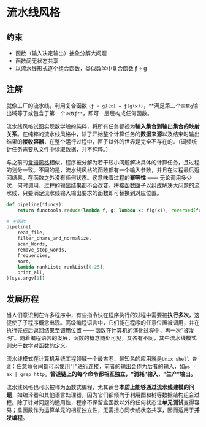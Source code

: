 # 流水线风格

## 约束

- 函数（输入决定输出）抽象分解大问题
- 函数间无状态共享
- 以流水线形式逐个组合函数，类似数学中复合函数 ƒ ∘ g

## 注解

就像工厂的流水线，利用复合函数 `(ƒ ∘ g)(x) = ƒ(g(x))`，**满足第二个`函数g`输出域等于或包含于第一个`函数ƒ**`，即可一层层构成任何函数。

流水线风格试图实现数学般的纯粹，将所有任务都视为**输入集合到输出集合的映射关系**。在纯粹的流水线风格中，除了开始整个计算任务的**数据来源**以及结束时输出结果的**接收容器**，在整个运行过程中，匣子以外的世界是完全不存在的。（词频统计任务需要从文件中读取数据，并不纯粹。）

与之前的[食谱风格](../022-cookbook/README.md)相似，程序被分解为若干较小问题解决具体的计算任务，且过程的划分一致。不同的是，流水线风格的函数都有一个输入参数，并且在过程最后返回结果，在函数之外没有任何状态。这意味着过程的**幂等性** —— 无论调用多少次，何时调用，过程的输出结果都不会改变。拼接函数匣子以组成解决大问题的流水线，只要满足流水线输入输出要求的函数即可替换到对应位置。

```python
def pipeline(*funcs):
    return functools.reduce(lambda f, g: lambda x: f(g(x)), reversed(funcs), lambda x: x)

# 主函数
pipeline(
    read_file,
    filter_chars_and_normalize,
    scan_Words,
    remove_stop_words,
    frequencies,
    sort,
    lambda rankList: rankList[0:25],
    print_all,
)(sys.argv[1])
```

## 发展历程

当人们意识到在许多程序中，有些指令快在程序执行的过程中需要被**执行多次**，这促使了子程序概念出现。高级编程语言中，它们能在程序的任意位置被调用，并在执行完成后返回结果至调用位置 —— 函数在计算机的演化过程中，再一次“被发明”。随着编程语言的发展，函数的概念随处可见，又各有不同，其中流水线模式则忠于数学对函数的定义。

流水线模式在计算机系统工程领域一个最古老、最知名的应用就是`Unix shell 管道`：任意命令间都可以使用“`|`”进行连接，前者的输出会作为后者的输入，如`ps -ax | grep http`。**管道链上的每个命令都相互独立，“消耗”输入，“生产”输出。**

流水线风格也可以被称为函数式编程，尤其适合**本质上能够通过流水线建模的问题**，如编译器和其他语言处理器，因为它们都倾向于利用图和树等数据结构组合过程。除了针对问题的适用性，程序不保留盒函数以外的任何状态让**单元测试**变得容易；盒函数作为运算单元的相互独立性，无需担心同步或状态共享，因而适用于**并发编程**。

